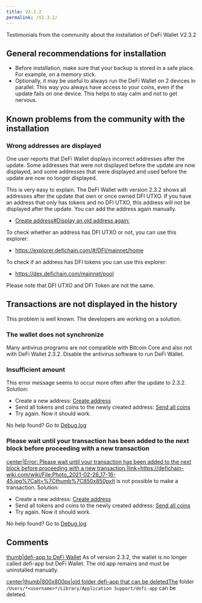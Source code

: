```yaml
---
title: V2.3.2
permalink: /V2.3.2/
---
```


Testimonials from the community about the installation of DeFi Wallet
V2.3.2

## General recommendations for installation

- Before installation, make sure that your backup is stored in a safe
  place. For example, on a memory stick.
- Optionally, it may be useful to always run the DeFi Wallet on 2
  devices in parallel. This way you always have access to your coins,
  even if the update fails on one device. This helps to stay calm and
  not to get nervous.

## Known problems from the community with the installation

### Wrong addresses are displayed

One user reports that DeFi Wallet displays incorrect addresses after the
update. Some addresses that were not displayed before the update are now
displayed, and some addresses that were displayed and used before the
update are now no longer displayed.

This is very easy to explain. The DeFi Wallet with version 2.3.2 shows
all addresses after the update that own or once owned DFI UTXO. If you
have an address that only has tokens and no DFI UTXO, this address will
not be displayed after the update. You can add the address again
manually.

- [Create address#Display an old address
  again:](/Create_address#Display_an_old_address_again: "wikilink")

To check whether an address has DFI UTXO or not, you can use this
explorer:

- <https://explorer.defichain.com/#/DFI/mainnet/home>

To check if an address has DFI tokens you can use this explorer:

- <https://dex.defichain.com/mainnet/pool>

Please note that DFI UTXO and DFI Token are not the same.

## Transactions are not displayed in the history

This problem is well known. The developers are working on a solution.

### The wallet does not synchronize

Many antivirus programs are not compatible with Bitcoin Core and also
not with DeFi Wallet 2.3.2. Disable the antivirus software to run DeFi
Wallet.

### Insufficient amount

This error message seems to occur more often after the update to 2.3.2.
Solution:

- Create a new address: [Create address](/Create_address "wikilink")
- Send all tokens and coins to the newly created address: [Send all
  coins](/Send_all_coins "wikilink")
- Try again. Now it should work.

No help found? Go to [Debug.log](/Debug.log "wikilink")

### Please wait until your transaction has been added to the next block before proceeding with a new transaction

[center\|Error: Please wait until your transaction has been added to the
next block before proceeding with a new
transaction.\|link=<https://defichain-wiki.com/wiki/File:Photo_2021-02-26_17-16-45.jpg%7Calt=%7Cthumb%7C850x850px>It](/File:Photo_2021-02-26_17-16-45.jpg "wikilink")
is not possible to make a transaction. Solution:

- Create a new address: [Create address](/Create_address "wikilink")
- Send all tokens and coins to the newly created address: [Send all
  coins](/Send_all_coins "wikilink")
- Try again. Now it should work.

No help found? Go to [Debug.log](/Debug.log "wikilink")

## Comments

[thumb\|defi-app to DeFi
Wallet](/File:2021-03-22_16.34.04.png "wikilink") As of version 2.3.2,
the wallet is no longer called defi-app but DeFi Wallet. The old app
remains and must be uninstalled manually.

[center\|thumb\|800x800px\|old folder defi-app that can be
deletedThe](/File:2021-03-22_17.13.52.png "wikilink") folder
`/Users/*<username>*/Library/Application Support/defi-app` can be
deleted.